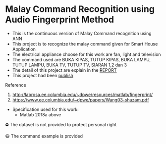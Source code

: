 # Malay Command Recognition using Audio Fingerprint Method

- This is the continuous version of Malay Command recognition using ANN
- This project is to recognize the malay command given for Smart House Application
- The electrical appliance choose for this work are fan, light and television
- The command used are BUKA KIPAS, TUTUP KIPAS, BUKA LAMPU, TUTUP LAMPU, BUKA TV, TUTUP TV, SIARAN 1,2 dan 3
- The detail of this project are explain in the [REPORT](https://books.google.com.my/books/about/Voice_based_Malay_Command_Recognition_fo.html?id=81ZizQEACAAJ&redir_esc=y)
- This project had been [publish](https://iopscience.iop.org/article/10.1088/1757-899X/767/1/012053/meta)

Reference 
1. http://labrosa.ee.columbia.edu/~dpwe/resources/matlab/fingerprint/
2. https://www.ee.columbia.edu/~dpwe/papers/Wang03-shazam.pdf

- Specification used for this work:
  - Matlab 2018a above

:no_entry: The dataset is not provided to protect personal right

😃 The command example is provided
